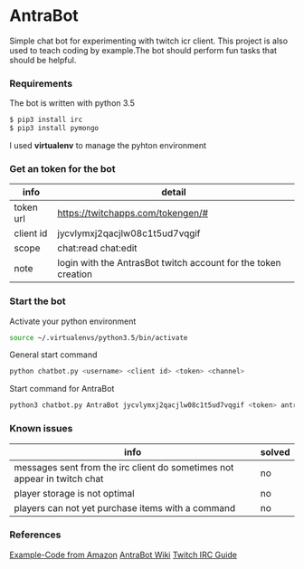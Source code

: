 # AntraBot
Simple chat bot for experimenting with twitch icr client. This project is also used to teach coding
by example.The bot should perform fun tasks that should be helpful.

### Requirements
The bot is written with python 3.5
```sh
$ pip3 install irc
$ pip3 install pymongo
```
I used **virtualenv** to manage the pyhton environment

### Get an token for the bot
|info|detail|
|-----------|----------------------------------------------------------------|
| token url | https://twitchapps.com/tokengen/#                              |
| client id | jycvlymxj2qacjlw08c1t5ud7vqgif                                 |
| scope     | chat:read chat:edit                                            |
| note      | login with the AntrasBot twitch account for the token creation |

### Start the bot
Activate your python environment
```sh
source ~/.virtualenvs/python3.5/bin/activate
```
General start command
```sh
python chatbot.py <username> <client id> <token> <channel>
```
Start command for AntraBot
```sh
python3 chatbot.py AntraBot jycvlymxj2qacjlw08c1t5ud7vqgif <token> antrazith
```

### Known issues
|info|solved|
|-----------|----------------------------------------------------------------|
| messages sent from the irc client do sometimes not appear in twitch chat | no |
| player storage is not optimal | no |
| players can not yet purchase items with a command | no |

### References
[Example-Code from Amazon](https://github.com/twitchdev/chat-samples/tree/master/python)
[AntraBot Wiki](https://www.fandom.com/)
[Twitch IRC Guide](https://dev.twitch.tv/docs/irc/guide/)

